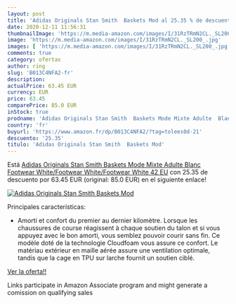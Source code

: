 ```yaml
---
layout: post
title: 'Adidas Originals Stan Smith  Baskets Mod al 25.35 % de descuento'
date: 2020-12-11 11:56:31
thumbnailImage: 'https://m.media-amazon.com/images/I/31RzTRmN2CL._SL200_.jpg'
image: 'https://m.media-amazon.com/images/I/31RzTRmN2CL._SL200_.jpg'
images: [ 'https://m.media-amazon.com/images/I/31RzTRmN2CL._SL200_.jpg' ]
comments: true
category: ofertas
author: ring
slug: 'B013C4NFA2-fr'
description:
actualPrice: 63.45 EUR
currency: EUR
price: 63.45
comparePrice: 85.0 EUR
inStock: true
prodname: 'Adidas Originals Stan Smith  Baskets Mode Mixte Adulte  Blanc  Footwear White/Footwear White/Footwear White   42 EU'
country: 'fr'
buyurl: 'https://www.amazon.fr/dp/B013C4NFA2/?tag=tolees0d-21'
descuento: '25.35'
titulo: 'Adidas Originals Stan Smith  Baskets Mod'
---
```


Está [Adidas Originals Stan Smith  Baskets Mode Mixte Adulte  Blanc  Footwear White/Footwear White/Footwear White   42 EU](https://www.amazon.fr/dp/B013C4NFA2/?tag=tolees0d-21) con 25.35 de descuento por 63.45 EUR (original: 85.0 EUR) en el siguiente enlace!

[![Adidas Originals Stan Smith  Baskets Mod](https://m.media-amazon.com/images/I/31RzTRmN2CL._SL200_.jpg)](https://www.amazon.fr/dp/B013C4NFA2/?tag=tolees0d-21)

Principales características:

- Amorti et confort du premier au dernier kilomètre. Lorsque les chaussures de course réagissent à chaque soutien du talon et si vous appuyez avec le bon amorti, vous semblez pouvoir courir sans fin. Ce modèle doté de la technologie Cloudfoam vous assure ce confort. Le matériau extérieur en maille aérée assure une ventilation optimale, tandis que la cage en TPU sur larche fournit un soutien ciblé.

[Ver la oferta!!](https://www.amazon.fr/dp/B013C4NFA2/?tag=tolees0d-21)

Links participate in Amazon Associate program and might generate a comission on qualifying sales


